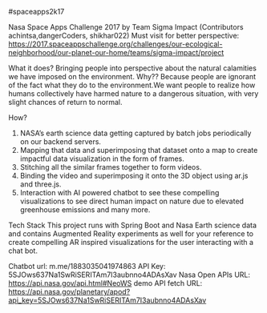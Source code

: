 #spaceapps2k17

Nasa Space Apps Challenge 2017 by Team Sigma Impact (Contributors achintsa,dangerCoders, shikhar022)
Must visit for better perspective: https://2017.spaceappschallenge.org/challenges/our-ecological-neighborhood/our-planet-our-home/teams/sigma-impact/project

What it does? Bringing people into perspective about the natural calamities we have imposed on the environment.
Why?? Because people are ignorant of the fact what they do to the environment.We want people to realize how humans collectively have harmed nature to a dangerous situation, with very slight chances of return to normal.

How?
1. NASA’s earth science data getting captured by batch jobs periodically on our backend servers.
2. Mapping that data and superimposing that dataset onto a map to create impactful data visualization in the form of frames.
3. Stitching  all the similar frames together to form videos.
4. Binding the video and superimposing it onto the 3D object using ar.js and three.js.
5. Interaction with AI powered chatbot to see these compelling  visualizations to see direct human impact on nature due to elevated greenhouse emissions and many more.

Tech Stack
This project runs with Spring Boot and Nasa Earth science data and contains Augmented Reality experiments as well
for your reference to create compelling AR inspired visualizations for the user interacting with a chat bot.

Chatbot url: m.me/1883035041974863
API Key: 5SJOws637Na1SwRiSERITAm7I3aubnno4ADAsXav
Nasa Open APIs URL: https://api.nasa.gov/api.html#NeoWS
demo API fetch URL: https://api.nasa.gov/planetary/apod?api_key=5SJOws637Na1SwRiSERITAm7I3aubnno4ADAsXav





